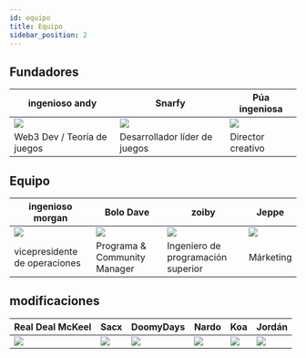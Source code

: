 ```yaml
---
id: equipo
title: Equipo
sidebar_position: 2
---
```


## Fundadores

| ingenioso andy              | Snarfy                        | Púa ingeniosa            |
| --------------------------- | ----------------------------- | ------------------------ |
| ![](/img/NiftyAndy.png)     | ![](/img/snarfy.png)          | ![](/img/NiftySpike.png) |
| Web3 Dev / Teoría de juegos | Desarrollador líder de juegos | Director creativo        |

## Equipo

| ingenioso morgan              | Bolo Dave                    | zoiby                              | Jeppe               |
| ----------------------------- | ---------------------------- | ---------------------------------- | ------------------- |
| ![](/img/NiftyMorgan.png)     | ![](/img/bolo.png)           | ![](/img/zoiby.png)                | ![](/img/jeppe.png) |
| vicepresidente de operaciones | Programa & Community Manager | Ingeniero de programación superior | Márketing           |

## modificaciones

| Real Deal McKeel       | Sacx               | DoomyDays           | Nardo              | Koa               | Jordán               |
| ---------------------- | ------------------ | ------------------- | ------------------ | ----------------- | -------------------- |
| ![](/img/realdeal.png) | ![](/img/sacx.png) | ![](/img/doomy.png) | ![](/img/nard.png) | ![](/img/koa.png) | ![](/img/jordan.png) |
